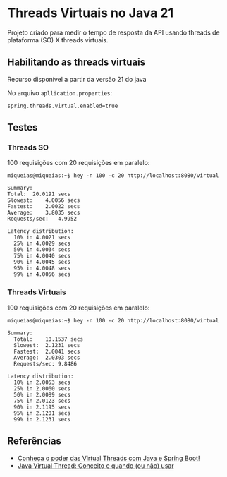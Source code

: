 # Threads Virtuais no Java 21
Projeto criado para medir o tempo de resposta da API usando threads de plataforma (SO) X threads virtuais.

## Habilitando as threads virtuais
Recurso disponível a partir da versão 21 do java

No arquivo `apllication.properties`:
```
spring.threads.virtual.enabled=true
```

## Testes
### Threads SO
100 requisições com 20 requisições em paralelo:

```
miqueias@miqueias:~$ hey -n 100 -c 20 http://localhost:8080/virtual

Summary:
Total:	20.0191 secs
Slowest:	4.0056 secs
Fastest:	2.0022 secs
Average:	3.8035 secs
Requests/sec:	4.9952

Latency distribution:
  10% in 4.0021 secs
  25% in 4.0029 secs
  50% in 4.0034 secs
  75% in 4.0040 secs
  90% in 4.0045 secs
  95% in 4.0048 secs
  99% in 4.0056 secs
```

### Threads Virtuais
100 requisições com 20 requisições em paralelo:

```
miqueias@miqueias:~$ hey -n 100 -c 20 http://localhost:8080/virtual

Summary:
  Total:	10.1537 secs
  Slowest:	2.1231 secs
  Fastest:	2.0041 secs
  Average:	2.0303 secs
  Requests/sec:	9.8486

Latency distribution:
  10% in 2.0053 secs
  25% in 2.0060 secs
  50% in 2.0089 secs
  75% in 2.0123 secs
  90% in 2.1195 secs
  95% in 2.1201 secs
  99% in 2.1231 secs
```

## Referências
- [Conheça o poder das Virtual Threads com Java e Spring Boot!](https://www.youtube.com/watch?v=a8gMokxIt4Q)
- [Java Virtual Thread: Conceito e quando (ou não) usar](https://medium.com/@boschtechbr/java-virtual-thread-conceito-e-quando-ou-n%C3%A3o-usar-7c56238e951d)
